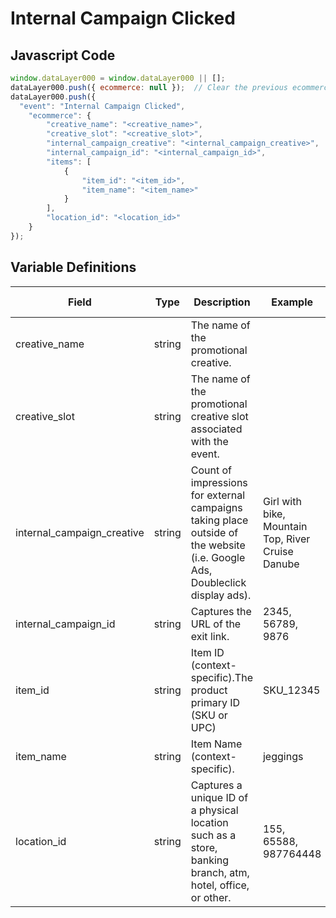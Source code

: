 # Internal Campaign Clicked

### 

## Javascript Code
```js
window.dataLayer000 = window.dataLayer000 || [];
dataLayer000.push({ ecommerce: null });  // Clear the previous ecommerce object.
dataLayer000.push({
  "event": "Internal Campaign Clicked",
    "ecommerce": {
        "creative_name": "<creative_name>",
        "creative_slot": "<creative_slot>",
        "internal_campaign_creative": "<internal_campaign_creative>",
        "internal_campaign_id": "<internal_campaign_id>",
        "items": [
            {
                "item_id": "<item_id>",
                "item_name": "<item_name>"
            }
        ],
        "location_id": "<location_id>"
    }
});
```

## Variable Definitions

|Field|Type|Description|Example|Pattern|Min Length|Max Length|Minimum|Maximum|Multiple Of|
| --- | --- | --- | --- | --- | --- | --- | --- | --- | --- |
|creative_name|string|The name of the promotional creative.||||||||
|creative_slot|string|The name of the promotional creative slot associated with the event.||||||||
|internal_campaign_creative|string|Count of impressions for external campaigns taking place outside of the website \(i.e. Google Ads, Doubleclick display ads\).|Girl with bike, Mountain Top, River Cruise Danube|||||||
|internal_campaign_id|string|Captures the URL of the exit link.|2345, 56789, 9876|||||||
|item_id|string|Item ID \(context-specific\).The product primary ID \(SKU or UPC\) |SKU\_12345|||||||
|item_name|string|Item Name \(context-specific\).|jeggings|||||||
|location_id|string|Captures a unique ID of a physical location such as a store, banking branch, atm, hotel, office, or other.|155, 65588, 987764448|||||||




